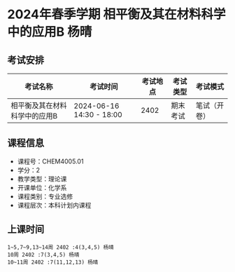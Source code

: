 # 2024年春季学期 相平衡及其在材料科学中的应用B 杨晴




## 考试安排

| 考试名称 | 考试时间 | 考试地点 | 考试类型 | 考试模式 |
| -------- | -------- | -------- | -------- | -------- |
| 相平衡及其在材料科学中的应用B | 2024-06-16 14:30 - 18:00 | 2402 | 期末考试 | 笔试（开卷） |





## 课程信息

- 课程号：CHEM4005.01
- 学分：2
- 教学类型：理论课
- 开课单位：化学系
- 课程类别：专业选修
- 课程层次：本科计划内课程

## 上课时间

```
1~5,7~9,13~14周 2402 :4(3,4,5) 杨晴
10周 2402 :7(3,4,5) 杨晴
10~11周 2402 :7(11,12,13) 杨晴
```

